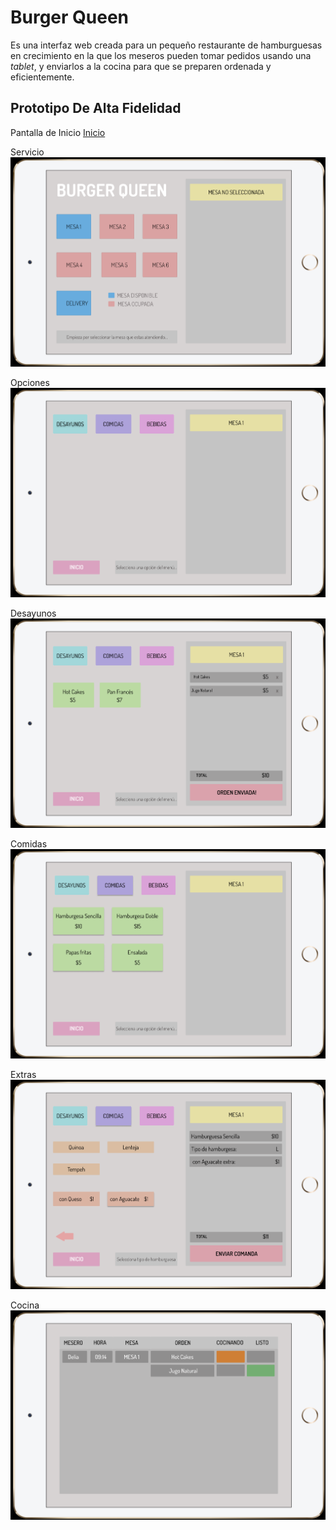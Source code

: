
# Burger Queen

Es una interfaz web creada para un pequeño restaurante de hamburguesas en crecimiento en la que los meseros pueden tomar pedidos usando una _tablet_, y enviarlos a la cocina para que se preparen ordenada y eficientemente.

## Prototipo De Alta Fidelidad

Pantalla de Inicio
[Inicio](images/Home.png)

Servicio
![Servicio](images/Service.png)

Opciones
![Opciones](images/SelectMenu.png)

Desayunos
![Desayunos](images/Desayunos.png)

Comidas
![Comidas](images/Comidas.png)

Extras
![Extras](images/Comidas1.png)

Cocina
![Cocina](images/Cocina.png)